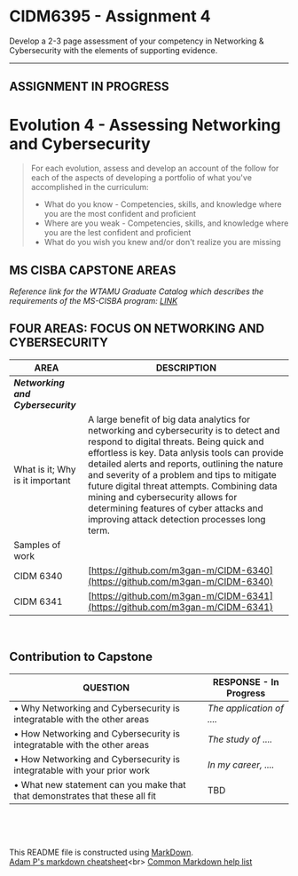 # CIDM6395 - Assignment 4
Develop a 2-3 page assessment of your competency in Networking & Cybersecurity with the elements of supporting evidence.  

---
ASSIGNMENT IN PROGRESS
---

# Evolution 4 - Assessing Networking and Cybersecurity

>For each evolution, assess and develop an account of the follow for each of the aspects of developing a portfolio of what you've accomplished in the curriculum:
>    - What do you know - Competencies, skills, and knowledge where you are the most confident and proficient
>    - Where are you weak - Competencies, skills, and knowledge where you are the lest confident and proficient
>    - What do you wish you knew and/or don't realize you are missing


## MS CISBA CAPSTONE AREAS

*Reference link for the WTAMU Graduate Catalog which describes the requirements of the MS-CISBA program: [LINK](https://catalog.wtamu.edu/preview_program.php?catoid=30&poid=4839&returnto=2643)*
<br>
## FOUR AREAS: FOCUS ON NETWORKING AND CYBERSECURITY
AREA                      | DESCRIPTION
---                             | ---
***Networking and Cybersecurity***                 | ***&nbsp;***
What is it; Why is it important        | A large benefit of big data analytics for networking and cybersecurity is to detect and respond to digital threats. Being quick and effortless is key. Data anlysis tools can provide detailed alerts and reports, outlining the nature and severity of a problem and tips to mitigate future digital threat attempts. Combining data mining and cybersecurity allows for determining features of cyber attacks and improving attack detection processes long term.
Samples of work        | &nbsp;
CIDM 6340        | [https://github.com/m3gan-m/CIDM-6340](https://github.com/m3gan-m/CIDM-6340)
CIDM 6341        | [https://github.com/m3gan-m/CIDM-6341](https://github.com/m3gan-m/CIDM-6341)
&nbsp;
&nbsp;


##  Contribution to Capstone  
QUESTION                      | RESPONSE - In  Progress
---                             | ---
•	Why Networking and Cybersecurity is integratable with the other areas       | *The application of ....*
•	How Networking and Cybersecurity is integratable with the other areas       | *The study of ....*
•	How Networking and Cybersecurity is integratable with your prior work       | *In my career, ....*
•	What new statement can you make that that demonstrates that these all fit       | TBD
&nbsp;

&nbsp;

This README file is constructed using [MarkDown](https://www.markdownguide.org/basic-syntax).<br>
[Adam P's markdown cheatsheet](https://commonmark.org/help/](https://github.com/adam-p/markdown-here/wiki/Markdown-Cheatsheet)https://github.com/adam-p/markdown-here/wiki/Markdown-Cheatsheet)<br>
[Common Markdown help list](https://commonmark.org/help/](https://commonmark.org/help/)https://commonmark.org/help/)
